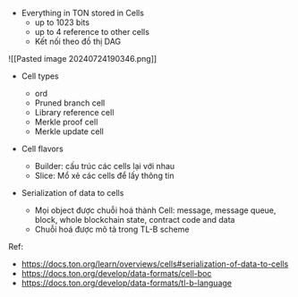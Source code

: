 - Everything in TON stored in Cells
	- up to 1023 bits
	- up to 4 reference to other cells
	- Kết nối theo đồ thị DAG

![[Pasted image 20240724190346.png]]

- Cell types
	- ord
	- Pruned branch cell
	- Library reference cell
	- Merkle proof cell
	- Merkle update cell

- Cell flavors
	- Builder: cấu trúc các cells lại với nhau
	- Slice: Mổ xẻ các cells để lấy thông tin

- Serialization of data to cells
	- Mọi object được chuỗi hoá thành Cell: message, message queue, block, whole blockchain state, contract code and data
	- Chuỗi hoá được mô tả trong TL-B scheme

Ref: 
 - https://docs.ton.org/learn/overviews/cells#serialization-of-data-to-cells
 - https://docs.ton.org/develop/data-formats/cell-boc
 - https://docs.ton.org/develop/data-formats/tl-b-language